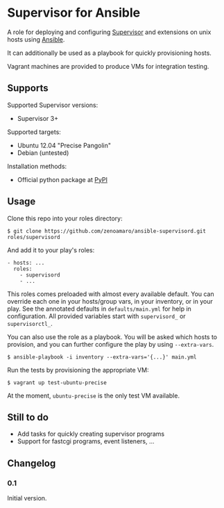Supervisor for Ansible
======================

A role for deploying and configuring [Supervisor](http://supervisord.org) and extensions on unix hosts using [Ansible](http://www.ansibleworks.com).

It can additionally be used as a playbook for quickly provisioning hosts.

Vagrant machines are provided to produce VMs for integration testing.


Supports
--------

Supported Supervisor versions:

- Supervisor 3+

Supported targets:

- Ubuntu 12.04 "Precise Pangolin"
- Debian (untested)

Installation methods:

- Official python package at [PyPI](https://pypi.python.org/pypi/supervisor)


Usage
-----

Clone this repo into your roles directory:

    $ git clone https://github.com/zenoamaro/ansible-supervisord.git roles/supervisord

And add it to your play's roles:

    - hosts: ...
      roles:
        - supervisord
        - ...

This roles comes preloaded with almost every available default. You can override each one in your hosts/group vars, in your inventory, or in your play. See the annotated defaults in `defaults/main.yml` for help in configuration. All provided variables start with `supervisord_` or `supervisorctl_`.

You can also use the role as a playbook. You will be asked which hosts to provision, and you can further configure the play by using `--extra-vars`.

    $ ansible-playbook -i inventory --extra-vars='{...}' main.yml

Run the tests by provisioning the appropriate VM:

    $ vagrant up test-ubuntu-precise

At the moment, `ubuntu-precise` is the only test VM available.


Still to do
-----------

- Add tasks for quickly creating supervisor programs
- Support for fastcgi programs, event listeners, ...


Changelog
---------

### 0.1

Initial version.
